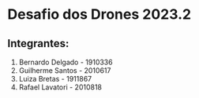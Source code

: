 # Desafio dos Drones 2023.2

## Integrantes:

   1. Bernardo Delgado - 1910336
   2. Guilherme Santos - 2010617
   3. Luiza Bretas - 1911867
   4. Rafael Lavatori - 2010818
